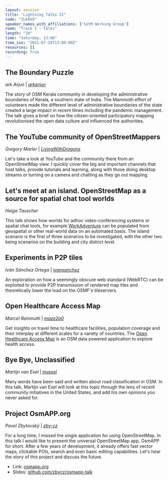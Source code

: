 ```yaml
---
layout: session
title: "Lightning Talks II"
code: "ZLK9X9"
speaker_names_with_affiliations: ['SotM Working Group']
room: "Track 1 - Talks"
length: "20"
time: "Saturday, 13:00"
time_iso: "2021-07-10T13:00:00Z"
resources: []
recording: True
---
```

## The Boundary Puzzle 
*ark Arjun* | *[arkarjun](https://www.openstreetmap.org/user/arkarjun)*

The story of OSM Kerala community in developing the administrative boundaries of Kerala, a southern state of India. The Mammoth effort of volunteers made the different level of administrative boundaries of the state created a large impact in recent times including the pandemic management. The talk gives a brief on how the citizen-oriented participatory mapping revolutionised the open data culture and influenced the authorities. 

## The YouTube community of OpenStreetMappers 
*Gregory Marler* | *[LivingWithDragons](https://www.openstreetmap.org/user/LivingWithDragons)*

Let's take a look at YouTube and the community there from an OpenStreetMap view. I quickly cover the big and important channels that host talks, provide tutorials and learning, along with those doing desktop streams or turning on a camera and chatting as they go out mapping. 

## Let's meet at an island. OpenStreetMap as a source for spatial chat tool worlds 
*Helga Tauscher*

This talk shows how worlds for adhoc video-conferencing systems or spatial chat tools, for example [WorkAdventure](https://workadventu.re/) can be populated from geospatial or other real-world data on an automated basis. The island scenario is the first of three scenarios to be investigated, with the other two being scenarios on the building and city district level. 

## Experiments in P2P tiles 
*Iván Sánchez Ortega* | *[ivansanchez](https://www.openstreetmap.org/user/ivansanchez)*

An exploration on how a seemingly obscure web standard (WebRTC) can be exploited to provide P2P transmission of rendered map tiles and theoretically lower the load on the OSMF's tileservers. 

## Open Healthcare Access Map 
*Marcel Reinmuth* | *[maze2p0](https://www.openstreetmap.org/user/maze2p0)*

Get insights on travel time to healthcare facilities, population coverage and their interplay at different scales for a variety of countries. The [Open Healthcare Access Map](https://apps.heigit.org/healthcare_access/#/) is an OSM data powered application to explore health access. 

## Bye Bye, Unclassified 
*Martijn van Exel* | *[mvexel](https://www.openstreetmap.org/user/mvexel)*

Many words have been said and written about road classification in OSM. In this talk, Martijn van Exel will look at this topic through the lens of recent community initiatives in the United States, and add his own opinions you never asked for. 

## Project OsmAPP.org 
*Pavel Zbytovský* | *[zby-cz](https://www.openstreetmap.org/user/zby-cz)*

For a long time, I missed the single application for using OpenStreetMap. In this talk I would like to present the universal OpenStreetMap app, OsmAPP for short. After a few years of development, it already offers fast vector maps, clickable POIs, search and even basic editing capabilities. Let's hear the story of this project and discuss the future.

- Link: [osmapp.org](https://osmapp.org)
- Slides: [github.com/zbycz/osmapp-talk](https://github.com/zbycz/osmapp-talk)
